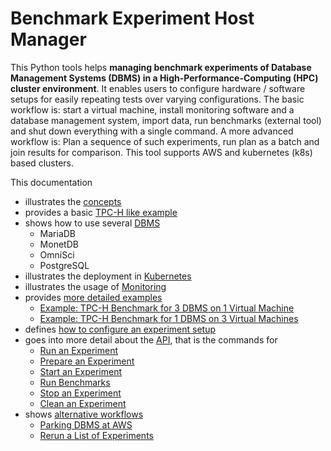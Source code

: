 # Benchmark Experiment Host Manager
This Python tools helps **managing benchmark experiments of Database Management Systems (DBMS) in a High-Performance-Computing (HPC) cluster environment**.
It enables users to configure hardware / software setups for easily repeating tests over varying configurations.
The basic workflow is: start a virtual machine, install monitoring software and a database management system, import data, run benchmarks (external tool) and shut down everything with a single command.
A more advanced workflow is: Plan a sequence of such experiments, run plan as a batch and join results for comparison.
This tool supports AWS and kubernetes (k8s) based clusters.

This documentation
* illustrates the [concepts](docs/Concept.md)
* provides a basic [TPC-H like example](docs/Example-TPC-H.md)
* shows how to use several [DBMS](docs/DBMS.md)
  * MariaDB
  * MonetDB
  * OmniSci
  * PostgreSQL
* illustrates the deployment in [Kubernetes](docs/Deployments.md)
* illustrates the usage of [Monitoring](docs/Monitoring.md)
* provides [more detailed examples](docs/Examples.md)
  * [Example: TPC-H Benchmark for 3 DBMS on 1 Virtual Machine](docs/Examples.md#example-tpc-h-benchmark-for-3-dbms-on-1-virtual-machine)
  * [Example: TPC-H Benchmark for 1 DBMS on 3 Virtual Machines](docs/Examples.md#example-tpc-h-benchmark-for-1-dbms-on-3-virtual-machines)
* defines [how to configure an experiment setup](docs/Config.md)
* goes into more detail about the [API](docs/API.md), that is the commands for
  * [Run an Experiment](docs/API.md#run-experiment)
  * [Prepare an Experiment](docs/API.md#prepare-experiment)
  * [Start an Experiment](docs/API.md#start-experiment)
  * [Run Benchmarks](docs/API.md#run-benchmarks)
  * [Stop an Experiment](docs/API.md#stop-experiment)
  * [Clean an Experiment](docs/API.md#clean-experiment)
* shows [alternative workflows](docs/API.md#alternative-workflows)
  * [Parking DBMS at AWS](docs/API.md#parking-dbms-at-aws)
  * [Rerun a List of Experiments](docs/API.md#rerun-a-list-of-experiments)

